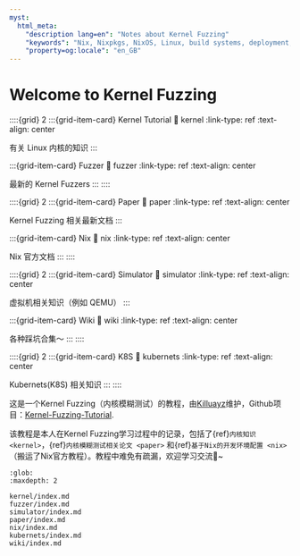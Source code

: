 ```yaml
---
myst:
  html_meta:
    "description lang=en": "Notes about Kernel Fuzzing"
    "keywords": "Nix, Nixpkgs, NixOS, Linux, build systems, deployment, packaging, declarative, reproducible, immutable, software, developer"
    "property=og:locale": "en_GB"
---
```


# Welcome to Kernel Fuzzing

::::{grid} 2
:::{grid-item-card} Kernel Tutorial
:link: kernel
:link-type: ref
:text-align: center

有关 Linux 内核的知识
:::

:::{grid-item-card} Fuzzer
:link: fuzzer
:link-type: ref
:text-align: center

最新的 Kernel Fuzzers
:::
::::

::::{grid} 2
:::{grid-item-card} Paper
:link: paper
:link-type: ref
:text-align: center

Kernel Fuzzing 相关最新文档
:::

:::{grid-item-card} Nix
:link: nix
:link-type: ref
:text-align: center

Nix 官方文档
:::
::::

::::{grid} 2
:::{grid-item-card} Simulator
:link: simulator
:link-type: ref
:text-align: center

虚拟机相关知识（例如 QEMU）
:::

:::{grid-item-card} Wiki
:link: wiki
:link-type: ref
:text-align: center

各种踩坑合集～
:::
::::

::::{grid} 2
:::{grid-item-card} K8S
:link: kubernets
:link-type: ref
:text-align: center

Kubernets(K8S) 相关知识
:::
::::


这是一个Kernel Fuzzing（内核模糊测试）的教程，由[Killuayz](https://github.com/KilluaYZ)维护，Github项目：[Kernel-Fuzzing-Tutorial](https://github.com/KilluaYZ/Kernel-Fuzzing-Tutorial).

该教程是本人在Kernel Fuzzing学习过程中的记录，包括了{ref}`内核知识 <kernel>`，{ref}`内核模糊测试相关论文 <paper>` 和{ref}`基于Nix的开发环境配置 <nix>`（搬运了Nix官方教程）。教程中难免有疏漏，欢迎学习交流🙂~


```{toctree}
:glob:
:maxdepth: 2

kernel/index.md
fuzzer/index.md
simulator/index.md
paper/index.md
nix/index.md
kubernets/index.md
wiki/index.md
```
